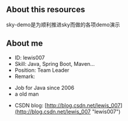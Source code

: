 ## About this resources

sky-demo是为顺利推进sky而做的各项demo演示

## About me

* ID: lewis007
* Skill: Java, Spring Boot, Maven...
* Position: Team Leader
* Remark: 
 - Job for Java since 2006
 - a old man
* CSDN blog: [http://blog.csdn.net/lewis_007](http://blog.csdn.net/lewis_007 "lewis007")

